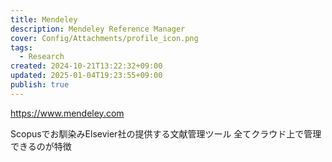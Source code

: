 ```yaml
---
title: Mendeley
description: Mendeley Reference Manager
cover: Config/Attachments/profile_icon.png
tags:
  - Research
created: 2024-10-21T13:22:32+09:00
updated: 2025-01-04T19:23:55+09:00
publish: true
---
```

https://www.mendeley.com

Scopusでお馴染みElsevier社の提供する文献管理ツール
全てクラウド上で管理できるのが特徴
